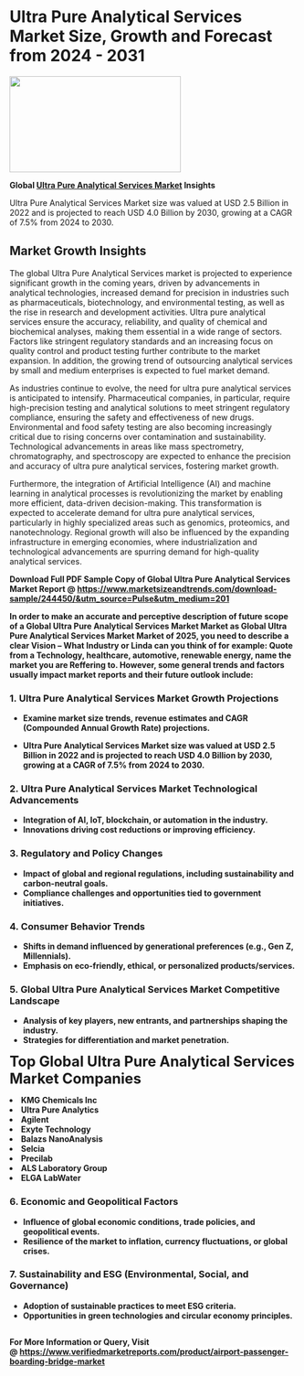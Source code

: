 <H1>Ultra Pure Analytical Services Market Size, Growth and Forecast from 2024 - 2031</H1><img class="aligncenter size-medium wp-image-584254" src="https://thirdeyenews.in/wp-content/uploads/2024/09/Global-Market-Research-300x168.jpeg" alt="" width="300" height="168" /><p><strong>Global&nbsp;<a href="https://www.marketsizeandtrends.com/download-sample/244450/&amp;utm_source=Pulse&amp;utm_medium=201">Ultra Pure Analytical Services Market</a> Insights</strong></p><p>Ultra Pure Analytical Services Market size was valued at USD 2.5 Billion in 2022 and is projected to reach USD 4.0 Billion by 2030, growing at a CAGR of 7.5% from 2024 to 2030.</p><p><h2>Market Growth Insights</h2> <p>The global Ultra Pure Analytical Services market is projected to experience significant growth in the coming years, driven by advancements in analytical technologies, increased demand for precision in industries such as pharmaceuticals, biotechnology, and environmental testing, as well as the rise in research and development activities. Ultra pure analytical services ensure the accuracy, reliability, and quality of chemical and biochemical analyses, making them essential in a wide range of sectors. Factors like stringent regulatory standards and an increasing focus on quality control and product testing further contribute to the market expansion. In addition, the growing trend of outsourcing analytical services by small and medium enterprises is expected to fuel market demand.</p> <p><strong></strong></p> <p>As industries continue to evolve, the need for ultra pure analytical services is anticipated to intensify. Pharmaceutical companies, in particular, require high-precision testing and analytical solutions to meet stringent regulatory compliance, ensuring the safety and effectiveness of new drugs. Environmental and food safety testing are also becoming increasingly critical due to rising concerns over contamination and sustainability. Technological advancements in areas like mass spectrometry, chromatography, and spectroscopy are expected to enhance the precision and accuracy of ultra pure analytical services, fostering market growth.</p> <p>Furthermore, the integration of Artificial Intelligence (AI) and machine learning in analytical processes is revolutionizing the market by enabling more efficient, data-driven decision-making. This transformation is expected to accelerate demand for ultra pure analytical services, particularly in highly specialized areas such as genomics, proteomics, and nanotechnology. Regional growth will also be influenced by the expanding infrastructure in emerging economies, where industrialization and technological advancements are spurring demand for high-quality analytical services.</p> <p><strong></p><p><span class=""><strong>Download Full PDF Sample Copy of Global Ultra Pure Analytical Services Market Report</strong> @ <a href="https://www.marketsizeandtrends.com/download-sample/244450/&amp;utm_source=Pulse&amp;utm_medium=201" target="_blank">https://www.marketsizeandtrends.com/download-sample/244450/&amp;utm_source=Pulse&amp;utm_medium=201</a></span></p><p>In order to make an accurate and perceptive description of future scope of a Global&nbsp;Ultra Pure Analytical Services Market Market as Global&nbsp;Ultra Pure Analytical Services Market Market of 2025, you need to describe a clear Vision &ndash; What Industry or Linda can you think of for example: Quote from a Technology, healthcare, automotive, renewable energy, name the market you are Reffering to. However, some general trends and factors usually impact market reports and their future outlook include:</p><h3>1.&nbsp;<strong>Ultra Pure Analytical Services Market Growth Projections</strong></h3><ul><li>Examine market size trends, revenue estimates and CAGR (Compounded Annual Growth Rate) projections.</li><li><p>Ultra Pure Analytical Services Market size was valued at USD 2.5 Billion in 2022 and is projected to reach USD 4.0 Billion by 2030, growing at a CAGR of 7.5% from 2024 to 2030.</p></li></ul><h3>2.&nbsp;<strong>Ultra Pure Analytical Services Market Technological Advancements</strong></h3><ul><li>Integration of AI, IoT, blockchain, or automation in the industry.</li><li>Innovations driving cost reductions or improving efficiency.</li></ul><h3>3.&nbsp;<strong>Regulatory and Policy Changes</strong></h3><ul><li>Impact of global and regional regulations, including sustainability and carbon-neutral goals.</li><li>Compliance challenges and opportunities tied to government initiatives.</li></ul><h3>4.&nbsp;<strong>Consumer Behavior Trends</strong></h3><ul><li>Shifts in demand influenced by generational preferences (e.g., Gen Z, Millennials).</li><li>Emphasis on eco-friendly, ethical, or personalized products/services.</li></ul><h3>5.&nbsp;<strong>Global Ultra Pure Analytical Services Market Competitive Landscape</strong></h3><ul><li>Analysis of key players, new entrants, and partnerships shaping the industry.</li><li>Strategies for differentiation and market penetration.</li></ul><p data-pm-slice="1 1 []"><span style="color: inherit; font-family: inherit; font-size: 25px;">Top Global Ultra Pure Analytical Services Market Companies</span></p><div class="" data-test-id=""><p><li>KMG Chemicals Inc</li><li> Ultra Pure Analytics</li><li> Agilent</li><li> Exyte Technology</li><li> Balazs NanoAnalysis</li><li> Selcia</li><li> Precilab</li><li> ALS Laboratory Group</li><li> ELGA LabWater</li></p></div><h3>6.&nbsp;<strong>Economic and Geopolitical Factors</strong></h3><ul><li>Influence of global economic conditions, trade policies, and geopolitical events.</li><li>Resilience of the market to inflation, currency fluctuations, or global crises.</li></ul><h3>7.&nbsp;<strong>Sustainability and ESG (Environmental, Social, and Governance)</strong></h3><ul><li>Adoption of sustainable practices to meet ESG criteria.</li><li>Opportunities in green technologies and circular economy principles.</li></ul><h2><strong style="font-size: 14px;">For More Information or Query, Visit @&nbsp;</strong><a style="background-color: #ffffff; font-size: 14px;" href="https://www.marketsizeandtrends.com/report/ultra-pure-analytical-services-market/" target="_blank">https://www.verifiedmarketreports.com/product/airport-passenger-boarding-bridge-market</a></h2>

